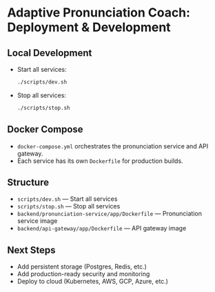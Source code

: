 # Adaptive Pronunciation Coach: Deployment & Development

## Local Development

- Start all services:
  ```sh
  ./scripts/dev.sh
  ```
- Stop all services:
  ```sh
  ./scripts/stop.sh
  ```

## Docker Compose
- `docker-compose.yml` orchestrates the pronunciation service and API gateway.
- Each service has its own `Dockerfile` for production builds.

## Structure
- `scripts/dev.sh` — Start all services
- `scripts/stop.sh` — Stop all services
- `backend/pronunciation-service/app/Dockerfile` — Pronunciation service image
- `backend/api-gateway/app/Dockerfile` — API gateway image

## Next Steps
- Add persistent storage (Postgres, Redis, etc.)
- Add production-ready security and monitoring
- Deploy to cloud (Kubernetes, AWS, GCP, Azure, etc.)
